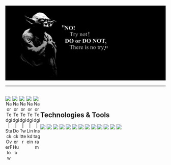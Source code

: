 
![alt text](https://github.com/ntedgi/ntedgi/blob/master/yoda.png?raw=true)
<hr>
<div align="center" width="800px">
    <br>
    <a target="_blank"  href="https://stackoverflow.com/users/4267015/naor-tedgi">
        <img align="left" alt="Naor Tedgi | StackOverFlow" width="22px"
            src="https://cdn.jsdelivr.net/npm/simple-icons@v3/icons/stackoverflow.svg" />
    </a>
    <a target="_blank" href="https://hub.docker.com/u/naortedgi">
        <img align="left" alt="Naor Tedgi | DockerHub" width="22px"
            src="https://cdn.jsdelivr.net/npm/simple-icons@v3/icons/docker.svg" />
    </a>
    <a target="_blank" href="https://twitter.com/naor_tedgi">
        <img align="left" alt="Naor Tedgi | Twitter" width="22px"
            src="https://cdn.jsdelivr.net/npm/simple-icons@v3/icons/twitter.svg" />
    </a>
    <a  target="_blank" href="https://www.linkedin.com/in/naor-tedgi-11314284/">
        <img align="left" alt="Naor Tedgi | Linkdein" width="22px"
            src="https://cdn.jsdelivr.net/npm/simple-icons@v3/icons/linkedin.svg" />
    </a>
    <a target="_blank"  href="https://www.instagram.com/naortedgi/">
        <img align="left" alt="Naor Tedgi | Instagram" width="22px"
            src="https://cdn.jsdelivr.net/npm/simple-icons@v3/icons/instagram.svg" />
    </a>
    <br>
</div>

##  Technologies & Tools
![](https://img.shields.io/badge/OS-Linux-informational?style=flat&logo=linux&logoColor=white&color=2bbc8a)
![](https://img.shields.io/badge/Editor-IntelliJ_IDEA-informational?style=flat&logo=intellij-idea&logoColor=white&color=2bbc8a)
![](https://img.shields.io/badge/Code-kotlin-informational?style=flat&logo=kotlin&logoColor=white&color=2bbc8a)
![](https://img.shields.io/badge/Code-JavaScript-informational?style=flat&logo=javascript&logoColor=white&color=2bbc8a)
![](https://img.shields.io/badge/Code-Node-informational?style=flat&logo=Node.js&logoColor=white&color=2bbc8a)
![](https://img.shields.io/badge/Code-Make-informational?style=flat&logo=cmake&logoColor=white&color=2bbc8a)
![](https://img.shields.io/badge/Code-Vue-informational?style=flat&logo=vue.js&logoColor=white&color=2bbc8a)
![](https://img.shields.io/badge/Code-React-informational?style=flat&logo=react&logoColor=white&color=2bbc8a)
![](https://img.shields.io/badge/Shell-Bash-informational?style=flat&logo=gnu-bash&logoColor=white&color=2bbc8a)
![](https://img.shields.io/badge/Tools-PostgreSQL-informational?style=flat&logo=postgresql&logoColor=white&color=2bbc8a)
![](https://img.shields.io/badge/Tools-Docker-informational?style=flat&logo=docker&logoColor=white&color=2bbc8a)
![](https://img.shields.io/badge/Tools-Kubernetes-informational?style=flat&logo=kubernetes&logoColor=white&color=2bbc8a)
![](https://img.shields.io/badge/Cloud-AWS-informational?style=flat&logo=amazon-aws&logoColor=white&color=2bbc8a)



